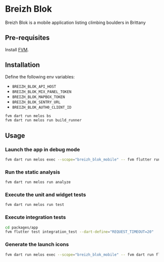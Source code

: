# Breizh Blok

Breizh Blok is a mobile application listing climbing boulders in Brittany

## Pre-requisites

Install [FVM](https://fvm.app/).

## Installation

Define the following env variables:

- `BREIZH_BLOK_API_HOST`
- `BREIZH_BLOK_MIX_PANEL_TOKEN`
- `BREIZH_BLOK_MAPBOX_TOKEN`
- `BREIZH_BLOK_SENTRY_URL`
- `BREIZH_BLOK_AUTH0_CLIENT_ID`

```bash
fvm dart run melos bs
fvm dart run melos run build_runner
```

## Usage

### Launch the app in debug mode

```bash
fvm dart run melos exec --scope="breizh_blok_mobile" -- fvm flutter run --debug
```

### Run the static analysis

```bash
fvm dart run melos run analyze
```

### Execute the unit and widget tests

```bash
fvm dart run melos run test
```

### Execute integration tests

```bash
cd packages/app
fvm flutter test integration_test --dart-define="REQUEST_TIMEOUT=20"
```

### Generate the launch icons

```bash
fvm dart run melos exec --scope="breizh_blok_mobile" -- fvm dart run flutter_launcher_icons
```